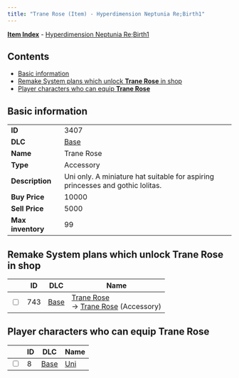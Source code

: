 ```yaml
---
title: "Trane Rose (Item) - Hyperdimension Neptunia Re;Birth1"
---
```


[**Item Index**](/neptunia/rb1/item/index.html) - [Hyperdimension Neptunia Re;Birth1](/neptunia/rb1)

## Contents

- [Basic information](#basic-information)
- [Remake System plans which unlock **Trane Rose** in shop](#remake-system-plans-which-unlock-trane-rose-in-shop)
- [Player characters who can equip **Trane Rose**](#player-characters-who-can-equip-trane-rose)

## Basic information

|   |   |
| -- | -- |
| **ID** | 3407 |
| **DLC** | [Base](/neptunia/rb1/dlc/1-base.html) |
| **Name** | Trane Rose |
| **Type** | Accessory |
| **Description** | Uni only. A miniature hat suitable for aspiring princesses and gothic lolitas. |
| **Buy Price** | 10000 |
| **Sell Price** | 5000 |
| **Max inventory** | 99 |

## Remake System plans which unlock **Trane Rose** in shop

|    | ID | DLC | Name |
| -- | -- | --- | ---- |
| <input type="checkbox" id="rb1-remake-1-743" class="trackbox" /> | 743 | [Base](/neptunia/rb1/dlc/1-base.html) | [Trane Rose](/neptunia/rb1/remake/1-743-trane-rose.html)<br />→ [Trane Rose](/neptunia/rb1/item/1-3407-trane-rose.html) (Accessory) |

## Player characters who can equip **Trane Rose**

|    | ID | DLC | Name |
| -- | -- | --- | ---- |
| <input type="checkbox" id="rb1-player-1-8" class="trackbox" /> | 8 | [Base](/neptunia/rb1/dlc/1-base.html) | [Uni](/neptunia/rb1/player/1-8-uni.html) |